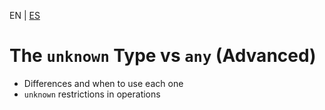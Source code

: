 <!-- MULTILANGUAJE MENU START -->
EN | [ES](https://lckpig.gitbook.io/es-practical-dev-handbook/typescript/advanced-types/unknown-vs-any-advanced)
<!-- MULTILANGUAJE MENU END -->

# The `unknown` Type vs `any` (Advanced)

- Differences and when to use each one
- `unknown` restrictions in operations 